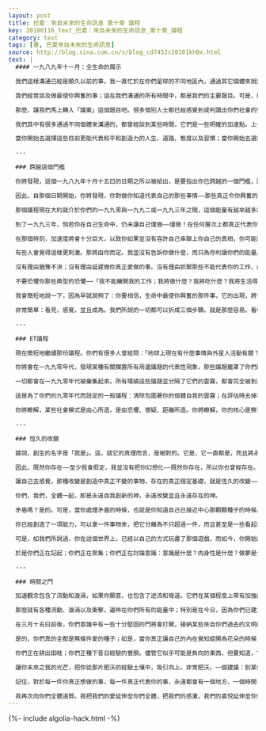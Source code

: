 ```yaml
---
layout: post
title: 巴夏：來自未來的生命訊息 第十章 議程
key: 20180116_text_巴夏：來自未來的生命訊息_第十章_議程
category: text
tags: [書, 巴夏來自未來的生命訊息]
source: http://blog.sina.com.cn/s/blog_cd7452c20101kh0x.html
text: |
  #### 一九八九年十一月：全生命的展示

  我們這樣溝通已經是頗久以前的事。我一直忙於在你們星球的不同地區內，通過其它個體來說話：但我們在這個特殊地區中一直讓事情「泡」久一點。這樣，我們已經分享過的資訊，便可以為很多已經接受它的人所應用。我們也可以短暫地後退一下，讓你可以按照自己覺得適切的方式來應用那項資訊——把它用在一個令你興奮的方向上。

  我們經常談及做最使你興奮的事；這在我們溝通的所有時間中，都是我們的主要題目。可是，既然事情已經成為加速和進步，我們發覺已不再需要使用那麼多的比喻。我們或許可以比五、六年前更為直率，那時我們才首度與你們這樣接觸。

  那麼，讓我們馬上轉入「議案」這個題目吧。很多個別人士都已經感覺到或判讀出你們社會的整體能量，以及你們在資料吸收上和對意識的察覺上，是如何地進步著。因為你們已創造了一份動力，正越來越快地把你們推向某些事情。你們有很多人已經逐漸看到物質上的效果，不僅在個人的生命中，而且也在一個全球性的規模上，並以和平作為你們的專注焦點。你們所有的牆壁和障礙，似乎都正在象徵性地並實際地倒塌下來。我們也向你們全體道賀。看見這事情開始發生，曾令我們非常快樂。

  我們其中有很多通過不同個體來溝通的，都曾經談到某些時間，它們是一些明確的加速點。上一次在這個區域與你們談話的時候，我曾提到一個日期——今年的十月十五曰。我說：這個日期以後將會有更多某種方式的加速現象。現在就讓我較為詳盡地解釋它的真正涵義。

  當你開始去選擇這些目前更能代表和平和創造力的人生、道路、態度以及習慣；當你開始去選擇這些的時候，你便以某些明確的方式把你的人生事件加以結晶化了——只容許某些類型的機會和情境發生。這即是我們所謂的同時性；你拿出什麼，你便收回什麼——如我們已多次提到的。當你已加速了這個進程的時候，選擇任何並不代表你的真正渴望、你的真正喜愛的東西，將變得越來越不可能——事實上是越來越加困難。

  ---

  ### 跨越這個門檻

  你將發現，這個一九八九年十月十五曰的日期之所以被給出，是要指出你已跨越的一個門檻，因此，你們現在就在社會中湊足了人數，把目標對準你所渴望的東西，於是，不論理由是什麼——懷疑、恐懼、猶豫、習慣——只要你開始選擇自己所不想要的東西時，你便會發現它潰散得更為迅速。它會藉著不去解決那些在你已不再想做的事情中的不愉快及高壓力情境，並且創造越來越多這一類的情境，而給你指出一個合適的方向；使你更快就厭倦了那些並不是真正的你——作為一個個人——的東西。

  因此，自那個日期開始，你將發現，你對做你知道代表自己的那些事情——那些真正令你興奮的事情——越加遲疑，事情便會為你進展得越加不好，以負面意義來說，你的人生將會出現更多的混亂。

  那個議程現在大約就介於你們的一九九零與一九九二或一九九三年之間，這個能量有越來越多將會結晶化⋯⋯我知道，我在這項我正需做出的聲明中將會十分大膽。你需瞭解，這只是我們在這個時候如何地認知你們的能量；但那個動力十分之強大，所以我必須做出這個聲明：

  到了一九九三年，倘若你在自己生命中，仍未讓自己僅做——僅做！在任何層次上都真正代表你的選擇、你所渴望成為的那些事情時，那麼從此以往，你便可能無法跟上了。

  在那個時刻，加速度將會十分巨大，以致你如果並沒有容許自己串聯上你自己的真相，你可能就會發現幾乎不可能——沒有不可能的事情，但有幾乎不可能的——後撤而沒有完全毀損你所知道的一切。在隨即來到的三年之中，你可以用某些緩衝劑、某種計時、某個速度而做得較為平順。到了一九九三年，如果你仍未在對你而言真正重要的事上，容許自己結晶化，那麼唯一讓你可以如此做的方法，將會是徹底斬斷一切，然後再——如你所說的——從一無所有開始。

  有些人會覺得這樣更刺激。那將由你而定。我並沒有告訴你做什麼，而只為你判讀你們的能量。因為你正行動得那麼快；你正改變得那麼快。

  沒有理由猶豫不決；沒有理由延遲做你真正愛做的事。沒有理由抓緊那些不能代表你的工作、處境以及關係。讓它們優雅地改變——帶著完整，帶著愛——但要改變它們。

  不要恐懼你那些典型的恐懼⋯⋯「我不能離開我的工作；我將做什麼？我將吃什麼？我將生活得怎樣？我將住在那裡？我將付不起房租！我會被踢出門口！」

  我會簡短地說一下，因為早就說夠了：你要相信，生命中最使你興奮的那件事，它的出現，將會帶有所有支持你從事那件事所必需的工具！那是自然而然的；那是內在本有的。你只要掌握從事那個情況所帶給你的機會。

  非常簡單：看見，感覺，並且成為。我們所說的一切都可以折成三個步驟。就是那麼容易。看你想要什麼。感覺它。知道它。渴望它。然後就成為它。做它。只做那件事，以代表你想成為的那個人的方式來做。看見它。感覺它。成為它⋯⋯一，二，三。

  ---

  ### ET議程

  現在簡短地繼續那份議程。你們有很多人曾經問：「地球上現在有什麼事情與外星人活動有關？」記住，我告訴你這件事，不是為了從你那裡攫取權力。你不需要我們，也可以做出你們的決策，而我們也不是來拯救你們。謝謝你的提議，但不是謝謝你。只因為我們樂於與你自由而又開放地產生互動，因為你們現有的那種能量加速，所以我可以給你一個有關我們那個議程的粗略輪廓。在一九九三、一九九五、一九九七以及一九九九年，就是每兩年中的一個單數年份——我們現在不能說更多，因為那是一些關鍵時刻——將視你們在那些關鍵時刻作了什麼關係到我們的事，而決定你們在二零零零年以後會發生什麼。一九九三、一九九五、一九九七、一九九九；找一些關於你們涉入外星人社會的重要資料吧。

  你將會在一九九零年代，發現某種有關擱置所有周邊議題的代表性現象，那些議題籠罩了你們所有不同學科的核心部份。你們將在九零年代建立起某種各學科問的理念或瞭解的根基，這涉及所有的政治、經濟、宗教、形而上學、科學、哲學以及你們地球上的所有其它學科的結合。

  一切都會在一九九零年代被彙集起來。所有環繞這些議題並分隔了它們的雲霧，都會完全被剝落，於是，所有議題核心彼此共同的地方也都可以被看見。到了你們的二零零零年，你們將已經著手奠定一個基礎，由此建立一種將領你走過下一個一千年的整體性全球哲學。

  這是為了你們的九零年代而設定的一般議程：清除包圍著你的個體自我的雲霧；在評估時去掉不屬於你所想要的實相的那些事物；成為你自己那光芒四射的那個的核心，——如你所說——天然裸露的核心；那是眾星所環繞中心-你。當你做出了你認為重要或你所喜愛的事情；當你們開始彼此輻射這個能量、這個振動、這個頻率的時候，你們便都會變得更為目具有敏感性，並對彼此更加敏感。你將能夠更清楚地看見對方，而沒有因風俗習慣而產生負向性的混淆，這些習俗目前正矇蔽了你，並使你遠離心中的渴望。

  你將瞭解，某些社會模式是由心所造，是由恐懼、懷疑、距離所造。你將瞭解，你的核心是無可摧毀的，無可摧毀！你是永恆的。你是無限的；你永遠都在這裡。你不會到任何地方，你將永遠存在。

  ---

  ### 恆久的改變

  據說，創生的名字是「我是」。這，就它的真理而言，是絕對的。它是，它一直都是，而且將永遠都是。那存在的，只能繼續存在。它將永遠不會變成非存在，因為非存在只是它自身的領域。它早已包含所有永遠不會存在的東西。任何不符合非存在領域的東西，其實早已一直存在，現在也存在，而且將永遠存在——因為它已沒有其它地方可去了。非存在已經載滿了所有永遠不會存在的東西。沒有其它空位可讓給存在。它是創生的極性。無始、無終；它永遠存在每一刻。

  因此，既然你存在——至少我會假定，我並沒有把你幻想化——既然你存在，所以你也曾經存在。你不能被刪掉。你不能被拋諸腦後。你不能被毀滅。你是無限的，但你永遠都在改變。你在這一秒與下一秒，都永遠不會相同，永遠不會。

  讓自己去感覺，那種改變是創造中真正不變的事物。存在的真正穩定基礎，就是恆久的改變——於是它才不會停滯，於是它才永存不朽。創生仍未結束。並不是：一切早已被創造了，現在，神已遣走了一切，叫它們到處盡情遊樂。

  你們，我們，全體一起，即是永遠自我創新的神，永遠改變並且永遠存在的神。

  矛盾嗎？是的。可是，當你處理矛盾的時候，也就是你知道自己已接近中心那顆顆種子的時候。因為只有在中心之處，所有那些明顯的矛盾才會調和為一。只有離開了中心，所有那些明顯的兩極性才會湧現。它們都在那裡。它們是一件事。它們只是看起來矛盾、互相排斥——，由於這個你選擇去認知自己的領域裡面的振動，由於這些具有兩極對立觀念的領域裡面的振動。

  你已經創造了一項能力，可以拿一件事物來，把它分離為不只超過一件，而且甚至是一些看起來彼些毫無關係的東西。極有創造力、太過有創造力了——我不是開玩笑。這是創造力量的真正衡量尺度，那麼，它甚至可以——換句話說——愚弄自己，以為自己並不是那個創造的一部分，並且忘記，它是什麼就是什麼，它即是「我是」。那就是創造力所具有的力量。

  可是，如我們所說過，你在這個世界上，已經以自己的方式玩盡了那個遊戲，而如今，你開始記起「我是」。我們都是。我們正在覺醒。「噢，對了，現在我記起了⋯⋯好呀，那是一個有趣的遊戲，可是，我們現在希望記住，我們是什麼就是什麼，並且希望去改變那個遊戲的規則。現在，我們希望作為整合完全的存有來玩。」

  於是你們正在記起；你們正在聚集；你們正在討論意識：意識是什麼？肉身性是什麼？做夢是什麼？清醒是什麼？什麼是真實的？什麼是非真實的？在你們的九零年代，所有這些事情都將會被簡單地瞭解為一件事情的顯現：你自己的觀點。你正在醒來，早安！

  ---

  ### 時間之門

  加速觀念包含了流動和漩渦，如果你願意，也包含了逆流和彎道。它們在某個程度上帶有加強前進動力的目的。方由你們都在前進動力中創造了一種重疊振動，於是便出現各種門口、空隙、更多的層面進口，你們有極多的人會發現自己置身其中——並發現自己反映著過去的和未來的想法。這些時間之門，讓你在那個特定時刻可以短暫地看到你們的集體性。

  那麼就有各種流動、漩渦以及衝擊，遍佈在你們所有的能量中；特別是在今日，因為你們已建立起那個動力，而尤以每個月的十五日前後為然。一個十分強人的能量曾一直出現在三月十五日，而從一九九零年開始甚至會更是如此。那時候有很多事情將會發生。人們將會發現，這些時間之門會快速而又狂烈地運動。他們將會在自己的意識中發現混亂。他們將會在這個世界的裡面，發現很多聽起來幾乎是不可能發生在此時此地的事情。

  在三月十五曰前後，你們意識中有一些十分堅固的門將會打開，接納某些來自你們過去的文明的試探或訪問。十分堅固的門。藉著對過去的文明的某一類發現，或重新察覺，你將看到它被反映到你們的社會之中。

  是的，你們真的全都是無條件愛的種子；如是，當你真正讓自己的內在覺知綻開為花朵的時候，你們的星球將會是多可愛的一個花園！此刻，所有你們正在做的那些事，所有似乎在你們社會上正在鼓動得那麼厲害的那些事——好吧，你可以這麼看：你們正在挖掘表土，準備一次全新的栽種。

  你們正在耕出田畦；你們正種下昔日經驗的豐腴。儘管它似乎可能是負向的東西，但要知道，它將形成一塊十分肥沃的混合堆肥。一切曾經是負向的，一切你可能視為廢棄的，正是讓豐饒與新生發生的東西——一旦你把它置於合適之處，在你下面，或後面，並且讓它茁壯長大。

  讓你未來之我的光芒，把你從那片肥沃的經驗土壤中，吸引向上。非常肥沃。一個建議：到某個有一片肥沃土壤的天然地點，把雙手深深地插入星暗肥沃的土地之中。吸人大自然的氣味，然後舉目看天。看你在肉身實相中曾來自那裡。看你身在何處，要往何方。與天上作一個著根地上的連結。把天上帶到地上。體會你靈魂中的那份豐腴和充沛。

  記住，對於每一件你真正想做的事，每一件真正代表你的事，永遠都會有一個地方、一個時間，可以讓它得以在其中完成。如果不是那樣，你便不會存在。對於創造，事情永遠不只一面。它永遠都是完整的。而對每一個慾望、每一個真正的自我的願望、每一個靈魂的願望而言，也永遠會有一個機會，讓它可以在你此刻即已存在其中的那個實相中顯現。永遠⋯⋯看見它，感覺它，成為它。很容易，也很有趣。

  我再次向你們全體道賀。我把我們的愛延伸至你們全體，把我們的感激，我們的喜悅延伸至你們全體。我們永遠與你們同在；你們也永遠與我們同在。讓我們在旅途中作伴同行，並一起享受生命的喜悅。
---
```


{%- include algolia-hack.html -%}
